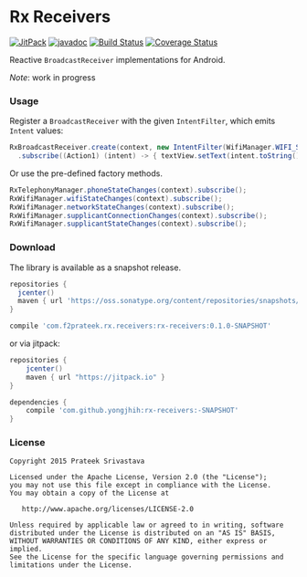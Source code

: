 # Rx Receivers

[![JitPack](https://img.shields.io/github/tag/yongjhih/rx-receivers.svg?label=JitPack)](https://jitpack.io/#yongjhih/rx-receivers)
[![javadoc](https://img.shields.io/github/tag/yongjhih/rx-receivers.svg?label=javadoc)](https://jitpack.io/com/github/yongjhih/rx-receivers/-SNAPSHOT/javadoc/)
[![Build Status](https://travis-ci.org/yongjhih/rx-receivers.svg)](https://travis-ci.org/yongjhih/rx-receivers)
[![Coverage Status](https://coveralls.io/repos/github/yongjhih/rx-receivers/badge.svg)](https://coveralls.io/github/yongjhih/rx-receivers)

Reactive `BroadcastReceiver` implementations for Android.

*Note*: work in progress

### Usage

Register a `BroadcastReceiver` with the given `IntentFilter`, which emits `Intent` values:

```java
RxBroadcastReceiver.create(context, new IntentFilter(WifiManager.WIFI_STATE_CHANGED_ACTION))
  .subscribe((Action1) (intent) -> { textView.setText(intent.toString()); });
```

Or use the pre-defined factory methods.
```java
RxTelephonyManager.phoneStateChanges(context).subscribe();
RxWifiManager.wifiStateChanges(context).subscribe();
RxWifiManager.networkStateChanges(context).subscribe();
RxWifiManager.supplicantConnectionChanges(context).subscribe();
RxWifiManager.supplicantStateChanges(context).subscribe();
```

### Download

The library is available as a snapshot release.

```groovy
repositories {
  jcenter()
  maven { url 'https://oss.sonatype.org/content/repositories/snapshots/' }
}
```

```groovy
compile 'com.f2prateek.rx.receivers:rx-receivers:0.1.0-SNAPSHOT'
```

or via jitpack:

```gradle
repositories {
    jcenter()
    maven { url "https://jitpack.io" }
}

dependencies {
    compile 'com.github.yongjhih:rx-receivers:-SNAPSHOT'
}
```

### License

    Copyright 2015 Prateek Srivastava

    Licensed under the Apache License, Version 2.0 (the "License");
    you may not use this file except in compliance with the License.
    You may obtain a copy of the License at

       http://www.apache.org/licenses/LICENSE-2.0

    Unless required by applicable law or agreed to in writing, software
    distributed under the License is distributed on an "AS IS" BASIS,
    WITHOUT WARRANTIES OR CONDITIONS OF ANY KIND, either express or implied.
    See the License for the specific language governing permissions and
    limitations under the License.

